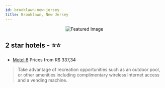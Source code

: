 ```yaml
---
id: brooklawn-new-jersey
title: Brooklawn, New Jersey
---
```


<center><img src="https://i.travelapi.com/hotels/1000000/10000/9800/9710/11c80403_z.jpg" alt="Featured Image" /></center>


##  2 star hotels - ⭐️⭐️

-    [Motel 6](https://us.hurb.com/hotels/brooklawn/motel-6-JNP-JP930041?cmp=18055) Prices from R$ 337,34
   > Take advantage of recreation opportunities such as an outdoor pool, or other amenities including complimentary wireless Internet access and a vending machine.
